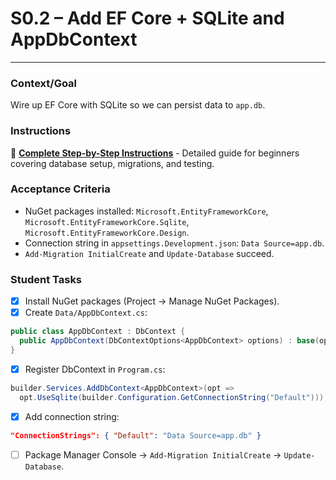 # S0.2 – Add EF Core + SQLite and AppDbContext

---

### Context/Goal
Wire up EF Core with SQLite so we can persist data to `app.db`.

### Instructions
📖 **[Complete Step-by-Step Instructions](https://github.com/tsalright-computer-programming/budget-buddy-app/blob/main/docs/instructions/S0.2/setup-db-connections.md)** - Detailed guide for beginners covering database setup, migrations, and testing.

### Acceptance Criteria
- NuGet packages installed: `Microsoft.EntityFrameworkCore`, `Microsoft.EntityFrameworkCore.Sqlite`, `Microsoft.EntityFrameworkCore.Design`.
- Connection string in `appsettings.Development.json`: `Data Source=app.db`.
- `Add-Migration InitialCreate` and `Update-Database` succeed.

### Student Tasks
- [x] Install NuGet packages (Project → Manage NuGet Packages).
- [x] Create `Data/AppDbContext.cs`:
```csharp
public class AppDbContext : DbContext {
  public AppDbContext(DbContextOptions<AppDbContext> options) : base(options) {}
}
```
- [x] Register DbContext in `Program.cs`:
```csharp
builder.Services.AddDbContext<AppDbContext>(opt =>
  opt.UseSqlite(builder.Configuration.GetConnectionString("Default")));
```
- [x] Add connection string:
```json
"ConnectionStrings": { "Default": "Data Source=app.db" }
```
- [ ] Package Manager Console → `Add-Migration InitialCreate` → `Update-Database`.